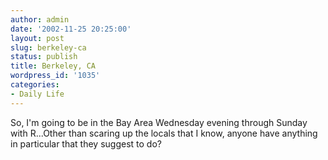 ```yaml
---
author: admin
date: '2002-11-25 20:25:00'
layout: post
slug: berkeley-ca
status: publish
title: Berkeley, CA
wordpress_id: '1035'
categories:
- Daily Life
---
```

So, I'm going to be in the Bay Area Wednesday evening through Sunday with R...Other than scaring up the locals that I know, anyone have anything in particular that they suggest to do?
